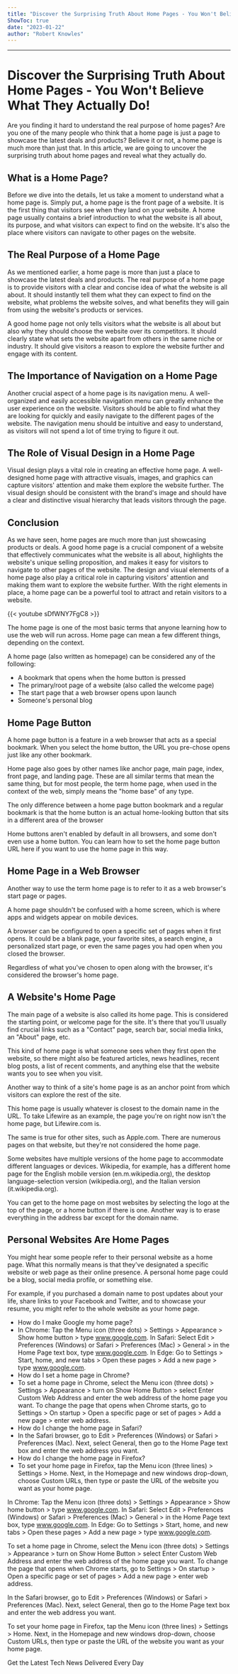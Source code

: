 ```yaml
---
title: "Discover the Surprising Truth About Home Pages - You Won't Believe What They Actually Do!"
ShowToc: true 
date: "2023-01-22"
author: "Robert Knowles"
---
```

*****
# Discover the Surprising Truth About Home Pages - You Won't Believe What They Actually Do!

Are you finding it hard to understand the real purpose of home pages? Are you one of the many people who think that a home page is just a page to showcase the latest deals and products? Believe it or not, a home page is much more than just that. In this article, we are going to uncover the surprising truth about home pages and reveal what they actually do.

## What is a Home Page?

Before we dive into the details, let us take a moment to understand what a home page is. Simply put, a home page is the front page of a website. It is the first thing that visitors see when they land on your website. A home page usually contains a brief introduction to what the website is all about, its purpose, and what visitors can expect to find on the website. It's also the place where visitors can navigate to other pages on the website.

## The Real Purpose of a Home Page

As we mentioned earlier, a home page is more than just a place to showcase the latest deals and products. The real purpose of a home page is to provide visitors with a clear and concise idea of what the website is all about. It should instantly tell them what they can expect to find on the website, what problems the website solves, and what benefits they will gain from using the website's products or services.

A good home page not only tells visitors what the website is all about but also why they should choose the website over its competitors. It should clearly state what sets the website apart from others in the same niche or industry. It should give visitors a reason to explore the website further and engage with its content.

## The Importance of Navigation on a Home Page

Another crucial aspect of a home page is its navigation menu. A well-organized and easily accessible navigation menu can greatly enhance the user experience on the website. Visitors should be able to find what they are looking for quickly and easily navigate to the different pages of the website. The navigation menu should be intuitive and easy to understand, as visitors will not spend a lot of time trying to figure it out.

## The Role of Visual Design in a Home Page

Visual design plays a vital role in creating an effective home page. A well-designed home page with attractive visuals, images, and graphics can capture visitors' attention and make them explore the website further. The visual design should be consistent with the brand's image and should have a clear and distinctive visual hierarchy that leads visitors through the page.

## Conclusion

As we have seen, home pages are much more than just showcasing products or deals. A good home page is a crucial component of a website that effectively communicates what the website is all about, highlights the website's unique selling proposition, and makes it easy for visitors to navigate to other pages of the website. The design and visual elements of a home page also play a critical role in capturing visitors' attention and making them want to explore the website further. With the right elements in place, a home page can be a powerful tool to attract and retain visitors to a website.

{{< youtube sDfWNY7FgC8 >}} 




The home page is one of the most basic terms that anyone learning how to use the web will run across. Home page can mean a few different things, depending on the context.

 

A home page (also written as homepage) can be considered any of the following:

 
- A bookmark that opens when the home button is pressed
 - The primary/root page of a website (also called the welcome page)
 - The start page that a web browser opens upon launch
 - Someone's personal blog

 
##   Home Page Button  
 

A home page button is a feature in a web browser that acts as a special bookmark. When you select the home button, the URL you pre-chose opens just like any other bookmark.

 
Home page also goes by other names like anchor page, main page, index, front page, and landing page. These are all similar terms that mean the same thing, but for most people, the term home page, when used in the context of the web, simply means the "home base" of any type.
 

The only difference between a home page button bookmark and a regular bookmark is that the home button is an actual home-looking button that sits in a different area of the browser

 

Home buttons aren't enabled by default in all browsers, and some don't even use a home button. You can learn how to set the home page button URL here if you want to use the home page in this way.

 
##   Home Page in a Web Browser  
 

Another way to use the term home page is to refer to it as a web browser's start page or pages.

 
A home page shouldn't be confused with a home screen, which is where apps and widgets appear on mobile devices.
 

A browser can be configured to open a specific set of pages when it first opens. It could be a blank page, your favorite sites, a search engine, a personalized start page, or even the same pages you had open when you closed the browser.

 

Regardless of what you've chosen to open along with the browser, it's considered the browser's home page.

 
##   A Website's Home Page  
 

The main page of a website is also called its home page. This is considered the starting point, or welcome page for the site. It's there that you'll usually find crucial links such as a "Contact" page, search bar, social media links, an "About" page, etc.

 

This kind of home page is what someone sees when they first open the website, so there might also be featured articles, news headlines, recent blog posts, a list of recent comments, and anything else that the website wants you to see when you visit.

 

Another way to think of a site's home page is as an anchor point from which visitors can explore the rest of the site.

 

This home page is usually whatever is closest to the domain name in the URL. To take Lifewire as an example, the page you're on right now isn't the home page, but Lifewire.com is.

 

The same is true for other sites, such as Apple.com. There are numerous pages on that website, but they're not considered the home page.

 

Some websites have multiple versions of the home page to accommodate different languages or devices. Wikipedia, for example, has a different home page for the English mobile version (en.m.wikipedia.org), the desktop language-selection version (wikipedia.org), and the Italian version (it.wikipedia.org).

 

You can get to the home page on most websites by selecting the logo at the top of the page, or a home button if there is one. Another way is to erase everything in the address bar except for the domain name.

 
##   Personal Websites Are Home Pages  
 

You might hear some people refer to their personal website as a home page. What this normally means is that they've designated a specific website or web page as their online presence. A personal home page could be a blog, social media profile, or something else.

 

For example, if you purchased a domain name to post updates about your life, share links to your Facebook and Twitter, and to showcase your resume, you might refer to the whole website as your home page.

 
- How do I make Google my home page?
 - In Chrome: Tap the Menu icon (three dots) > Settings > Appearance > Show home button > type www.google.com. In Safari: Select Edit > Preferences (Windows) or Safari > Preferences (Mac) > General > in the Home Page text box, type www.google.com. In Edge: Go to Settings > Start, home, and new tabs > Open these pages > Add a new page > type www.google.com.
 - How do I set a home page in Chrome?
 - To set a home page in Chrome, select the Menu icon (three dots) > Settings > Appearance > turn on Show Home Button > select Enter Custom Web Address and enter the web address of the home page you want. To change the page that opens when Chrome starts, go to Settings > On startup > Open a specific page or set of pages > Add a new page > enter web address.
 - How do I change the home page in Safari?
 - In the Safari browser, go to Edit > Preferences (Windows) or Safari > Preferences (Mac). Next, select General, then go to the Home Page text box and enter the web address you want.
 - How do I change the home page in Firefox?
 - To set your home page in Firefox, tap the Menu icon (three lines) > Settings > Home. Next, in the Homepage and new windows drop-down, choose Custom URLs, then type or paste the URL of the website you want as your home page.

 
In Chrome: Tap the Menu icon (three dots) > Settings > Appearance > Show home button > type www.google.com. In Safari: Select Edit > Preferences (Windows) or Safari > Preferences (Mac) > General > in the Home Page text box, type www.google.com. In Edge: Go to Settings > Start, home, and new tabs > Open these pages > Add a new page > type www.google.com.
 
To set a home page in Chrome, select the Menu icon (three dots) > Settings > Appearance > turn on Show Home Button > select Enter Custom Web Address and enter the web address of the home page you want. To change the page that opens when Chrome starts, go to Settings > On startup > Open a specific page or set of pages > Add a new page > enter web address.
 
In the Safari browser, go to Edit > Preferences (Windows) or Safari > Preferences (Mac). Next, select General, then go to the Home Page text box and enter the web address you want.
 
To set your home page in Firefox, tap the Menu icon (three lines) > Settings > Home. Next, in the Homepage and new windows drop-down, choose Custom URLs, then type or paste the URL of the website you want as your home page.
 

Get the Latest Tech News Delivered Every Day




